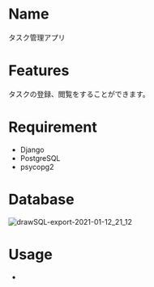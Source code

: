 # Name

タスク管理アプリ





# Features

タスクの登録、閲覧をすることができます。

# Requirement


* Django
* PostgreSQL
* psycopg2

# Database  
![drawSQL-export-2021-01-12_21_12](https://user-images.githubusercontent.com/63027348/104321099-84333a00-5526-11eb-9d70-5d3e85c827c7.png)

# Usage

* 



